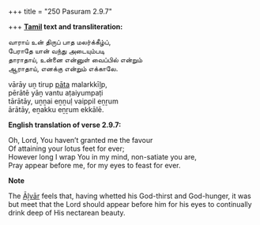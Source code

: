 +++
title = "250 Pasuram 2.9.7"

+++
**[Tamil](/definition/tamil#history "show Tamil definitions") text and transliteration:**

வாராய் உன் திருப் பாத மலர்க்கீழ்ப்,  
பேராதே யான் வந்து அடையும்படி  
தாராதாய், உன்னை என்னுள் வைப்பில் என்றும்  
ஆராதாய், எனக்கு என்றும் எக்காலே.

vārāy uṉ tirup [pāta](/definition/pata#history "show pāta definitions") malarkkīḻp,  
pērātē yāṉ vantu aṭaiyumpaṭi  
tārātāy, uṉṉai eṉṉuḷ vaippil eṉṟum  
ārātāy, eṉakku eṉṟum ekkālē.

**English translation of verse 2.9.7:**

Oh, Lord, You haven’t granted me the favour  
Of attaining your lotus feet for ever;  
However long I wrap You in my mind, non-satiate you are,  
Pray appear before me, for my eyes to feast for ever.

**Note**

The [Āḻvār](/definition/aḻvar#vaishnavism "show Āḻvār definitions") feels that, having whetted his God-thirst and God-hunger, it was but meet that the Lord should appear before him for his eyes to continually drink deep of His nectarean beauty.


